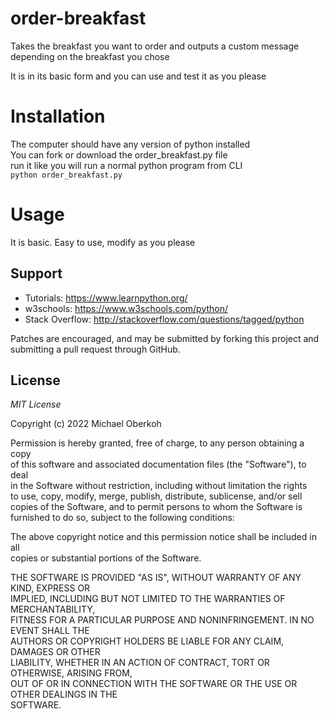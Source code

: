 # order-breakfast
Takes the breakfast you want to order and outputs a custom message depending on the breakfast you chose

It is in its basic form and you can use and test it as you please  

# Installation
The computer should have any version of python installed  
You can fork or download the order_breakfast.py file  
run it like you will run a normal python program from CLI  
`python order_breakfast.py`

# Usage
It is basic. Easy to use, modify as you please

## Support

- Tutorials: https://www.learnpython.org/
- w3schools: https://www.w3schools.com/python/
- Stack Overflow: http://stackoverflow.com/questions/tagged/python

Patches are encouraged, and may be submitted by forking this project and
submitting a pull request through GitHub.

## License

*MIT License*

Copyright (c) 2022 Michael Oberkoh

Permission is hereby granted, free of charge, to any person obtaining a copy  
of this software and associated documentation files (the "Software"), to deal  
in the Software without restriction, including without limitation the rights  
to use, copy, modify, merge, publish, distribute, sublicense, and/or sell  
copies of the Software, and to permit persons to whom the Software is  
furnished to do so, subject to the following conditions:  

The above copyright notice and this permission notice shall be included in all  
copies or substantial portions of the Software.  

THE SOFTWARE IS PROVIDED "AS IS", WITHOUT WARRANTY OF ANY KIND, EXPRESS OR  
IMPLIED, INCLUDING BUT NOT LIMITED TO THE WARRANTIES OF MERCHANTABILITY,  
FITNESS FOR A PARTICULAR PURPOSE AND NONINFRINGEMENT. IN NO EVENT SHALL THE  
AUTHORS OR COPYRIGHT HOLDERS BE LIABLE FOR ANY CLAIM, DAMAGES OR OTHER  
LIABILITY, WHETHER IN AN ACTION OF CONTRACT, TORT OR OTHERWISE, ARISING FROM,  
OUT OF OR IN CONNECTION WITH THE SOFTWARE OR THE USE OR OTHER DEALINGS IN THE  
SOFTWARE.
